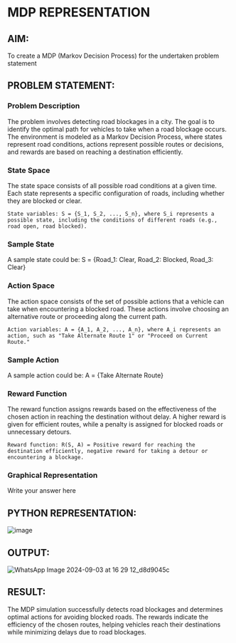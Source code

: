 # MDP REPRESENTATION

## AIM:

To create a MDP (Markov Decision Process) for the undertaken problem statement

## PROBLEM STATEMENT:

### Problem Description

The problem involves detecting road blockages in a city. The goal is to identify the optimal path for vehicles to take when a road blockage occurs. The environment is modeled as a Markov Decision Process, where states represent road conditions, actions represent possible routes or decisions, and rewards are based on reaching a destination efficiently.

### State Space

The state space consists of all possible road conditions at a given time. Each state represents a specific configuration of roads, including whether they are blocked or clear.

    State variables: S = {S_1, S_2, ..., S_n}, where S_i represents a possible state, including the conditions of different roads (e.g., road open, road blocked).

### Sample State

A sample state could be: S = {Road_1: Clear, Road_2: Blocked, Road_3: Clear}

### Action Space

The action space consists of the set of possible actions that a vehicle can take when encountering a blocked road. These actions involve choosing an alternative route or proceeding along the current path.

    Action variables: A = {A_1, A_2, ..., A_n}, where A_i represents an action, such as "Take Alternate Route 1" or "Proceed on Current Route."

### Sample Action

A sample action could be: A = {Take Alternate Route}

### Reward Function

The reward function assigns rewards based on the effectiveness of the chosen action in reaching the destination without delay. A higher reward is given for efficient routes, while a penalty is assigned for blocked roads or unnecessary detours.

    Reward function: R(S, A) = Positive reward for reaching the destination efficiently, negative reward for taking a detour or encountering a blockage.


### Graphical Representation
Write your answer here

## PYTHON REPRESENTATION:
![image](https://github.com/user-attachments/assets/4d72ae22-61b2-4b43-af2d-9ea2de93dd3b)


## OUTPUT:
![WhatsApp Image 2024-09-03 at 16 29 12_d8d9045c](https://github.com/user-attachments/assets/d74a89ce-7478-4887-b534-b1610f41021d)


## RESULT:
The MDP simulation successfully detects road blockages and determines optimal actions for avoiding blocked roads. The rewards indicate the efficiency of the chosen routes, helping vehicles reach their destinations while minimizing delays due to road blockages.

